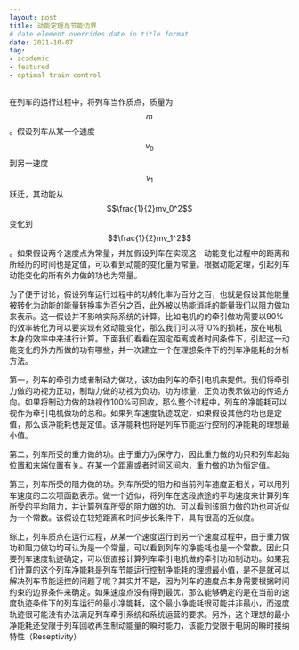 ```yaml
---
layout: post
title: 动能定理与节能边界
# date element overrides date in title format.
date: 2021-10-07
tag:
- academic
- featured
- optimal train control
---
```


在列车的运行过程中，将列车当作质点，质量为$$m$$。假设列车从某一个速度$$v_0$$到另一速度$$v_1$$跃迁，其动能从$$\frac{1}{2}mv_0^2$$变化到$$\frac{1}{2}mv_1^2$$。如果假设两个速度点为常量，并加假设列车在实现这一动能变化过程中的距离和所经历的时间也是定值，可以看到动能的变化量为常量。根据动能定理，引起列车动能变化的所有外力做的功也为常量。

为了便于讨论，假设列车运行过程中的功转化率为百分之百，也就是假设其他能量被转化为动能的能量转换率为百分之百，此外被以热能消耗的能量我们以阻力做功来表示。这一假设并不影响实际系统的计算。比如电机的的牵引做功需要以90%的效率转化为可以要实现有效动能变化，那么我们可以将10%的损耗，放在电机本身的效率中来进行计算。下面我们看看在固定距离或者时间条件下，引起这一动能变化的外力所做的功有哪些，并一次建立一个在理想条件下的列车净能耗的分析方法。

第一，列车的牵引力或者制动力做功，该功由列车的牵引电机来提供。我们将牵引力做的功视为正功，制动力做的功视为负功。功为标量，正负功表示做功的传递方向。如果将制动力做的功视作100%可回收，那么整个过程中，列车的净能耗可以视作为牵引电机做功的总和。如果列车速度轨迹既定，如果假设其他的功也是定值，那么该净能耗也是定值。该净能耗也将是列车节能运行控制的净能耗的理想最小值。

第二，列车所受的重力做的功。由于重力为保守力，因此重力做的功只和列车起始位置和末端位置有关。在某一个距离或者时间区间内，重力做的功为恒定值。

第三，列车所受的阻力做的功。列车所受的阻力和当前列车速度正相关，可以用列车速度的二次项函数表示。做一个近似，将列车在这段旅途的平均速度来计算列车所受的平均阻力，并计算列车所受的阻力做的功。可以看到该阻力做的功也可近似为一个常数。该假设在较短距离和时间步长条件下，具有很高的近似度。

综上，列车质点在运行过程，从某一个速度运行到另一个速度过程中，由于重力做功和阻力做功均可认为是一个常量，可以看到列车的净能耗也是一个常数。因此只要列车速度轨迹确定，可以很直接计算列车牵引电机做的牵引功和制动功。如果我们计算的这个列车净能耗是列车节能运行控制净能耗的理想最小值，是不是就可以解决列车节能运控的问题了呢？其实并不是，因为列车的速度点本身需要根据时间约束的边界条件来确定。如果速度点没有得到最优，那么能够确定的是在当前的速度轨迹条件下的列车运行的最小净能耗，这个最小净能耗很可能并非最小，而速度轨迹很可能没有办法满足列车牵引系统和系统运营的要求。另外，这个理想的最小净能耗还受限于列车回收再生制动能量的瞬时能力，该能力受限于电网的瞬时接纳特性（Reseptivity）
